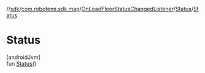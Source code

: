 //[sdk](../../../../index.md)/[com.robotemi.sdk.map](../../index.md)/[OnLoadFloorStatusChangedListener](../index.md)/[Status](index.md)/[Status](-status.md)

# Status

[androidJvm]\
fun [Status](-status.md)()
